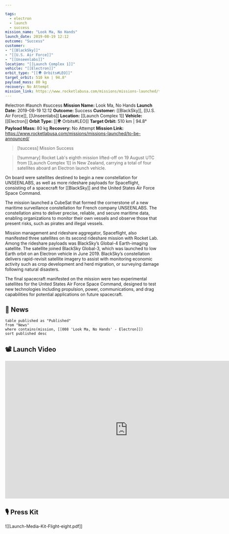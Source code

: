 ```yaml
---

tags:
  - electron
  - launch
  - success
mission_name: "Look Ma, No Hands"
launch_date: 2019-08-19 12:12
outcome: "Success"
customer: 
- "[[BlackSky]]"
- "[[U.S. Air Force]]"
- "[[Unseenlabs]]"
location: "[[Launch Complex 1]]"
vehicle: "[[Electron]]"
orbit_type: "[[🌍 Orbits#LEO]]"
target_orbit: 510 km | 94.8°
payload_mass: 80 kg
recovery: No Attempt
mission_link: https://www.rocketlabusa.com/missions/missions-launched/to-be-announced/
---
```


#electron #launch #success
**Mission Name:** Look Ma, No Hands
**Launch Date:** 2019-08-19 12:12
**Outcome:** Success
**Customer:** [[BlackSky]], [[U.S. Air Force]], [[Unseenlabs]]
**Location:** [[Launch Complex 1]]
**Vehicle:** [[Electron]]
**Orbit Type:** [[🌍 Orbits#LEO]]
**Target Orbit:** 510 km | 94.8°
**Payload Mass:** 80 kg
**Recovery:** No Attempt
**Mission Link:** https://www.rocketlabusa.com/missions/missions-launched/to-be-announced/

>[!success] Mission Success

>[!summary]
Rocket Lab's eighth mission lifted-off on 19 August UTC from [[Launch Complex 1]] in New Zealand, carrying a total of four satellites aboard an Electron launch vehicle.
>
On board were satellites destined to begin a new constellation for UNSEENLABS, as well as more rideshare payloads for Spaceflight, consisting of a spacecraft for [[BlackSky]] and the United States Air Force Space Command.
>
The mission launched a CubeSat that formed the cornerstone of a new maritime surveillance constellation for French company UNSEENLABS. The constellation aims to deliver precise, reliable, and secure maritime data, enabling organizations to monitor their own vessels and observe those that present risks, such as pirates and illegal vessels.
>
Mission management and rideshare aggregator, Spaceflight, also manifested three satellites on its second rideshare mission with Rocket Lab. Among the rideshare payloads was BlackSky’s Global-4 Earth-imaging satellite. The satellite joined BlackSky Global-3, which was launched to low Earth orbit on an Electron vehicle in June 2019. BlackSky’s constellation delivers rapid-revisit satellite imagery to assist with monitoring economic activity such as crop development and herd migration, or surveying damage following natural disasters.
>
The final spacecraft manifested on the mission were two experimental satellites for the United States Air Force Space Command, designed to test new technologies including propulsion, power, communications, and drag capabilities for potential applications on future spacecraft.

## 📰 News
```dataview
table published as "Published"
from "News"
where contains(mission, [[008 'Look Ma, No Hands' - Electron]])
sort published desc
```

## 📽️ Launch Video

<iframe width="800" height="450" src="https://www.youtube.com/embed/SNuauG1Gvr8" title="Rocket Lab&#39;s Electron - Look Ma, No Hands Mission" frameborder="0" allow="accelerometer; autoplay; clipboard-write; encrypted-media; gyroscope; picture-in-picture; web-share" referrerpolicy="strict-origin-when-cross-origin" allowfullscreen></iframe>     

## 🎙️ Press Kit

![[Launch-Media-Kit-Flight-eight.pdf]]